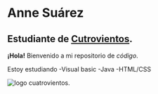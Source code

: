 # Anne Suárez
## Estudiante de [Cutrovientos](https://cuatrovientos.org).

**¡Hola!** Bienvenido a mi repositorio de _código_.

Estoy estudiando
-Visual basic
-Java
-HTML/CSS

![logo cuatrovientos](https://cuatrovientos.org/wp-content/uploads/2025/01/LOGO-CENTRO-INTEGRADO-CUATROVIENTOS-300x115-2.png).
